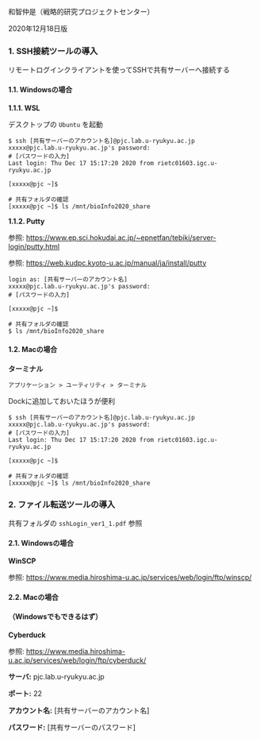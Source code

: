 和智仲是（戦略的研究プロジェクトセンター）



2020年12月18日版



### 1. SSH接続ツールの導入

リモートログインクライアントを使ってSSHで共有サーバーへ接続する

#### 1.1. Windowsの場合

**1.1.1. WSL**

デスクトップの `Ubuntu` を起動

```
$ ssh [共有サーバーのアカウント名]@pjc.lab.u-ryukyu.ac.jp
xxxxx@pjc.lab.u-ryukyu.ac.jp's password: 
# [パスワードの入力]
Last login: Thu Dec 17 15:17:20 2020 from rietc01603.igc.u-ryukyu.ac.jp

[xxxxx@pjc ~]$

# 共有フォルダの確認
[xxxxx@pjc ~]$ ls /mnt/bioInfo2020_share
```



**1.1.2. Putty**

参照: https://www.ep.sci.hokudai.ac.jp/~epnetfan/tebiki/server-login/putty.html

参照: https://web.kudpc.kyoto-u.ac.jp/manual/ja/install/putty

```
login as: [共有サーバーのアカウント名]
xxxxx@pjc.lab.u-ryukyu.ac.jp's password: 
# [パスワードの入力]

[xxxxx@pjc ~]$

# 共有フォルダの確認
$ ls /mnt/bioInfo2020_share
```



#### 1.2. Macの場合

**ターミナル**

`アプリケーション > ユーティリティ > ターミナル`

Dockに追加しておいたほうが便利



```
$ ssh [共有サーバーのアカウント名]@pjc.lab.u-ryukyu.ac.jp
xxxxx@pjc.lab.u-ryukyu.ac.jp's password: 
# [パスワードの入力]
Last login: Thu Dec 17 15:17:20 2020 from rietc01603.igc.u-ryukyu.ac.jp

[xxxxx@pjc ~]$

# 共有フォルダの確認
[xxxxx@pjc ~]$ ls /mnt/bioInfo2020_share
```



### 2. ファイル転送ツールの導入

共有フォルダの `sshLogin_ver1_1.pdf` 参照



#### 2.1. Windowsの場合

**WinSCP**

参照: https://www.media.hiroshima-u.ac.jp/services/web/login/ftp/winscp/



#### 2.2. Macの場合

#### （Windowsでもできるはず）

**Cyberduck**

参照: https://www.media.hiroshima-u.ac.jp/services/web/login/ftp/cyberduck/



**サーバ:** pjc.lab.u-ryukyu.ac.jp

**ポート:** 22

**アカウント名:** [共有サーバーのアカウント名]

**パスワード:** [共有サーバーのパスワード]



